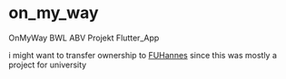 # on_my_way

OnMyWay BWL ABV Projekt Flutter_App

 i might want to transfer ownership to [FUHannes](https://github.com/FUHannes) since this was mostly a project for university

